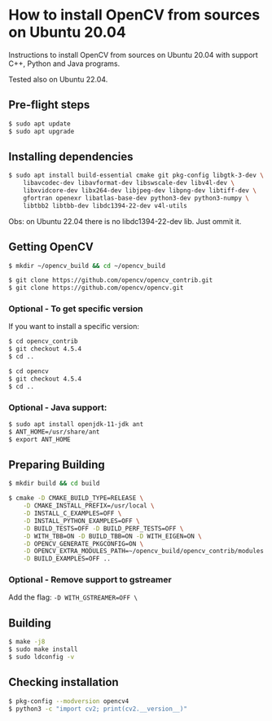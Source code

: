 # How to install OpenCV from sources on Ubuntu 20.04

Instructions to install OpenCV from sources on Ubuntu 20.04 with support C++, Python and Java programs.

Tested also on Ubuntu 22.04.

## Pre-flight steps

```bash
$ sudo apt update
$ sudo apt upgrade
```

## Installing dependencies

```bash
$ sudo apt install build-essential cmake git pkg-config libgtk-3-dev \
    libavcodec-dev libavformat-dev libswscale-dev libv4l-dev \
    libxvidcore-dev libx264-dev libjpeg-dev libpng-dev libtiff-dev \
    gfortran openexr libatlas-base-dev python3-dev python3-numpy \
    libtbb2 libtbb-dev libdc1394-22-dev v4l-utils
```

Obs: on Ubuntu 22.04 there is no libdc1394-22-dev lib. Just ommit it.

## Getting OpenCV

```bash
$ mkdir ~/opencv_build && cd ~/opencv_build

$ git clone https://github.com/opencv/opencv_contrib.git
$ git clone https://github.com/opencv/opencv.git
```

### Optional - To get specific version

If you want to install a specific version:

```bash
$ cd opencv_contrib
$ git checkout 4.5.4
$ cd ..

$ cd opencv
$ git checkout 4.5.4
$ cd ..
```

### Optional - Java support:

```bash
$ sudo apt install openjdk-11-jdk ant
$ ANT_HOME=/usr/share/ant
$ export ANT_HOME
```

## Preparing Building 

```bash
$ mkdir build && cd build

$ cmake -D CMAKE_BUILD_TYPE=RELEASE \
    -D CMAKE_INSTALL_PREFIX=/usr/local \
    -D INSTALL_C_EXAMPLES=OFF \
    -D INSTALL_PYTHON_EXAMPLES=OFF \
    -D BUILD_TESTS=OFF -D BUILD_PERF_TESTS=OFF \
    -D WITH_TBB=ON -D BUILD_TBB=ON -D WITH_EIGEN=ON \
    -D OPENCV_GENERATE_PKGCONFIG=ON \
    -D OPENCV_EXTRA_MODULES_PATH=~/opencv_build/opencv_contrib/modules \
    -D BUILD_EXAMPLES=OFF ..
```

### Optional - Remove support to gstreamer

Add the flag: `-D WITH_GSTREAMER=OFF \`

## Building    

```bash
$ make -j8
$ sudo make install
$ sudo ldconfig -v
```

## Checking installation

```bash
$ pkg-config --modversion opencv4
$ python3 -c "import cv2; print(cv2.__version__)"
```
